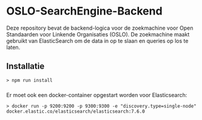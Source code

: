 # OSLO-SearchEngine-Backend

Deze repository bevat de backend-logica voor de zoekmachine voor Open Standaarden voor Linkende Organisaties (OSLO). De zoekmachine maakt
gebruikt van ElasticSearch om de data in op te slaan en queries op los te laten.

## Installatie

```
> npm run install
```

### 

Er moet ook een docker-container opgestart worden voor Elasticsearch:

```
> docker run -p 9200:9200 -p 9300:9300 -e "discovery.type=single-node" docker.elastic.co/elasticsearch/elasticsearch:7.6.0
```
